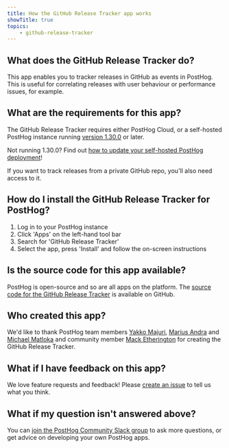 ```yaml
---
title: How the GitHub Release Tracker app works
showTitle: true
topics:
    - github-release-tracker
---
```


## What does the GitHub Release Tracker do?

This app enables you to tracker releases in GitHub as events in PostHog. This is useful for correlating releases with user behaviour or performance issues, for example. 

## What are the requirements for this app?

The GitHub Release Tracker requires either PostHog Cloud, or a self-hosted PostHog instance running [version 1.30.0](https://posthog.com/blog/the-posthog-array-1-30-0) or later. 

Not running 1.30.0? Find out [how to update your self-hosted PostHog deployment](https://posthog.com/docs/self-host/configure/upgrading-posthog)!

If you want to track releases from a private GitHub repo, you'll also need access to it. 

## How do I install the GitHub Release Tracker for PostHog?

1. Log in to your PostHog instance
2. Click 'Apps' on the left-hand tool bar
3. Search for 'GitHub Release Tracker' 
4. Select the app, press 'Install' and follow the on-screen instructions

## Is the source code for this app available?

PostHog is open-source and so are all apps on the platform. The [source code for the GitHub Release Tracker](https://github.com/PostHog/currency-normalization-plugin) is available on GitHub. 

## Who created this app?

We'd like to thank PostHog team members [Yakko Majuri](https://github.com/yakkomajuri), [Marius Andra](https://github.com/mariusandra) and [Michael Matloka](https://github.com/Twixes) and community member [Mack Etherington](https://github.com/mether) for creating the GitHub Release Tracker. 

## What if I have feedback on this app?

We love feature requests and feedback! Please [create an issue](https://github.com/PostHog/posthog/issues/new?assignees=&labels=enhancement%2C+feature&template=feature_request.md) to tell us what you think. 

## What if my question isn't answered above?

You can [join the PostHog Community Slack group](/slack) to ask more questions, or get advice on developing your own PostHog apps.